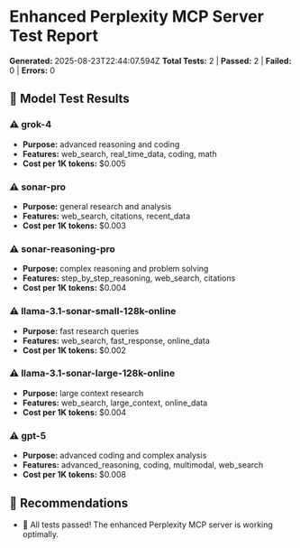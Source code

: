 # Enhanced Perplexity MCP Server Test Report

**Generated:** 2025-08-23T22:44:07.594Z
**Total Tests:** 2 | **Passed:** 2 | **Failed:** 0 | **Errors:** 0

## 🤖 Model Test Results

### ⚠️ grok-4
- **Purpose:** advanced reasoning and coding
- **Features:** web_search, real_time_data, coding, math
- **Cost per 1K tokens:** $0.005

### ⚠️ sonar-pro
- **Purpose:** general research and analysis
- **Features:** web_search, citations, recent_data
- **Cost per 1K tokens:** $0.003

### ⚠️ sonar-reasoning-pro
- **Purpose:** complex reasoning and problem solving
- **Features:** step_by_step_reasoning, web_search, citations
- **Cost per 1K tokens:** $0.004

### ⚠️ llama-3.1-sonar-small-128k-online
- **Purpose:** fast research queries
- **Features:** web_search, fast_response, online_data
- **Cost per 1K tokens:** $0.002

### ⚠️ llama-3.1-sonar-large-128k-online
- **Purpose:** large context research
- **Features:** web_search, large_context, online_data
- **Cost per 1K tokens:** $0.004

### ⚠️ gpt-5
- **Purpose:** advanced coding and complex analysis
- **Features:** advanced_reasoning, coding, multimodal, web_search
- **Cost per 1K tokens:** $0.008

## 🎯 Recommendations

- 🎉 All tests passed! The enhanced Perplexity MCP server is working optimally.
